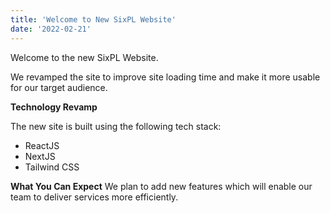 ```yaml
---
title: 'Welcome to New SixPL Website'
date: '2022-02-21'
---
```


Welcome to the new SixPL Website. 

We revamped the site to improve site loading time and make it more usable for our target audience.

**Technology Revamp**

The new site is built using the following tech stack:

* ReactJS
* NextJS
* Tailwind CSS


**What You Can Expect**
We plan to add new features which will enable our team to deliver services more efficiently. 
